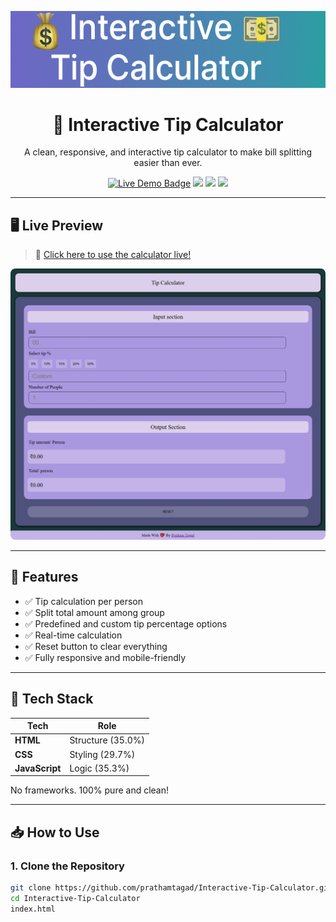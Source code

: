 <p align="center">
  <img src="./banner.png" alt="Interactive Tip Calculator Banner" />
</p>

<h1 align="center">💸 Interactive Tip Calculator</h1>

<p align="center">
  A clean, responsive, and interactive tip calculator to make bill splitting easier than ever.
</p>

<p align="center">
  <a href="https://interactive-tip-calculator.netlify.app/"><img src="https://img.shields.io/badge/Live%20Site-Netlify-green?style=for-the-badge&logo=netlify" alt="Live Demo Badge" /></a>
  <a href="https://github.com/prathamtagad/Interactive-Tip-Calculator/stargazers"><img src="https://img.shields.io/github/stars/prathamtagad/Interactive-Tip-Calculator?style=for-the-badge" /></a>
  <a href="https://github.com/prathamtagad/Interactive-Tip-Calculator/network"><img src="https://img.shields.io/github/forks/prathamtagad/Interactive-Tip-Calculator?style=for-the-badge" /></a>
  <a href="./LICENSE"><img src="https://img.shields.io/github/license/prathamtagad/Interactive-Tip-Calculator?style=for-the-badge" /></a>
</p>

---

## 🖥️ Live Preview

> 🔗 [Click here to use the calculator live!](https://interactive-tip-calculator.netlify.app/)

<img src="./Preview.jpeg" alt="App Screenshot" style="border-radius: 8px;" />

---

## 🚀 Features

- ✅ Tip calculation per person
- ✅ Split total amount among group
- ✅ Predefined and custom tip percentage options
- ✅ Real-time calculation
- ✅ Reset button to clear everything
- ✅ Fully responsive and mobile-friendly

---

## 🧰 Tech Stack

| Tech        | Role              |
|-------------|------------------|
| **HTML**    | Structure (35.0%) |
| **CSS**     | Styling (29.7%)   |
| **JavaScript** | Logic (35.3%) |

No frameworks. 100% pure and clean!

---

## 📥 How to Use

### 1. Clone the Repository

```bash
git clone https://github.com/prathamtagad/Interactive-Tip-Calculator.git
cd Interactive-Tip-Calculator
index.html

